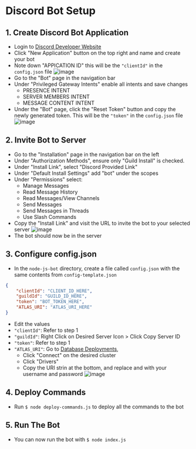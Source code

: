 # Discord Bot Setup
## 1. Create Discord Bot Application
- Login to [Discord Developer Website](https://discord.com/login?redirect_to=%2Fdevelopers%2Fapplications)
- Click "New Application" button on the top right and name and create your bot
- Note down "APPICATION ID" this will be the `"clientId"` in the `config.json` file
![image](https://github.com/gabrielpnjit/Capstone-FAQ-ChatBot/assets/90277223/ea2f0d01-2479-4724-a7b9-6e09f3b50282)
- Go to the "Bot" page in the navigation bar
- Under "Privileged Gateway Intents" enable all intents and save changes
    - PRESENCE INTENT
    - SERVER MEMBERS INTENT
    - MESSAGE CONTENT INTENT
- Under the "Bot" page, click the "Reset Token" button and copy the newly generated token. This will be the `"token"` in the `config.json` file
![image](https://github.com/gabrielpnjit/Capstone-FAQ-ChatBot/assets/90277223/4b0393c8-119c-4f10-a4ad-6b2d4f128032)
## 2. Invite Bot to Server
- Go to the "Installation" page in the navigation bar on the left
- Under "Authorization Methods", ensure only "Guild Install" is checked.
- Under "Install Link", select "Discord Provided Link"
- Under "Default Install Settings" add "bot" under the scopes
- Under "Permissions" select:
    - Manage Messages
    - Read Message History
    - Read Messages/View Channels
    - Send Messages
    - Send Messages in Threads
    - Use Slash Commands
- Copy the "Install Link" and visit the URL to invite the bot to your selected server
![image](https://github.com/gabrielpnjit/Capstone-FAQ-ChatBot/assets/90277223/4df5310a-118a-4fbd-b592-a15841349546)
- The bot should now be in the server
## 3. Configure config.json
- In the `node-js-bot` directory, create a file called `config.json` with the same contents from `config-template.json`
```json
{
    "clientId": "CLIENT_ID_HERE",
    "guildId": "GUILD_ID_HERE",
    "token": "BOT_TOKEN_HERE",
    "ATLAS_URI": "ATLAS_URI_HERE"
}
```
- Edit the values
- `"clientId"`: Refer to step 1
- `"guildId"`: Right Click on Desired Server Icon > Click Copy Server ID
- `"token"`: Refer to step 1
- `"ATLAS_URI"`: Go to [Database Deployments](https://cloud.mongodb.com/v2),
  - Click "Connect" on the desired cluster
  - Click "Drivers"
  - Copy the URI strin at the bottom, and replace <username> and <password> with your username and password
![image](https://github.com/gabrielpnjit/Capstone-FAQ-ChatBot/assets/90277223/e6e09cf5-ac6d-4ffa-b732-ab113f6938e4)
## 4. Deploy Commands
- Run `$ node deploy-commands.js` to deploy all the commands to the bot
## 5. Run The Bot
- You can now run the bot with `$ node index.js`
